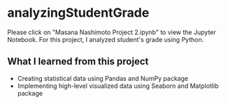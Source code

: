 # analyzingStudentGrade
Please click on "Masana Nashimoto Project 2.ipynb" to view the Jupyter Notebook.
For this project, I analyzed student's grade using Python. 
## What I learned from this project
- Creating statistical data using Pandas and NumPy package
- Implementing high-level visualized data using Seaborn and Matplotlib package
